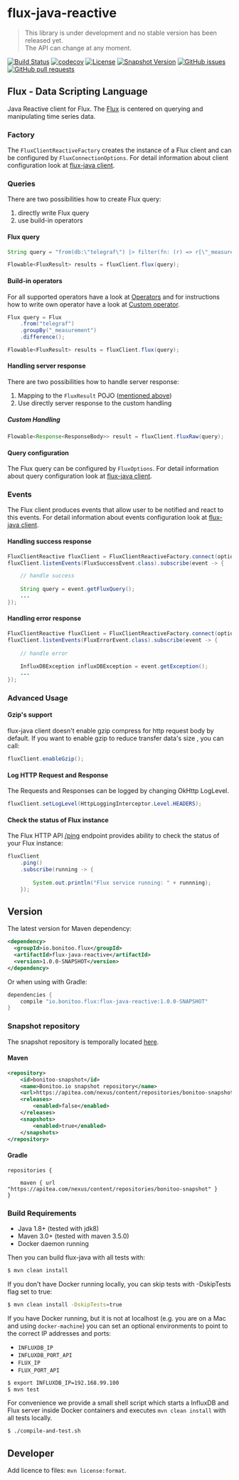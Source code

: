 # flux-java-reactive

> This library is under development and no stable version has been released yet.  
> The API can change at any moment.

[![Build Status](https://travis-ci.org/bonitoo-io/flux-java-reactive.svg?branch=master)](https://travis-ci.org/bonitoo-io/flux-java-reactive)
[![codecov](https://codecov.io/gh/bonitoo-io/flux-java-reactive/branch/master/graph/badge.svg)](https://codecov.io/gh/bonitoo-io/flux-java-reactive)
[![License](https://img.shields.io/github/license/bonitoo-io/flux-java-reactive.svg)](https://github.com/bonitoo-io/flux-java-reactive/blob/master/LICENSE)
[![Snapshot Version](https://img.shields.io/nexus/s/https/apitea.com/nexus/io.bonitoo.flux/flux-java-reactive.svg)](https://apitea.com/nexus/content/repositories/bonitoo-snapshot/)
[![GitHub issues](https://img.shields.io/github/issues-raw/bonitoo-io/flux-java-reactive.svg)](https://github.com/bonitoo-io/flux-java-reactive/issues)
[![GitHub pull requests](https://img.shields.io/github/issues-pr-raw/bonitoo-io/flux-java-reactive.svg)](https://github.com/bonitoo-io/flux-java-reactive/pulls)

## Flux - Data Scripting Language
Java Reactive client for Flux. The [Flux](https://github.com/influxdata/platform/tree/master/query#flux---influx-data-language) is centered on querying and manipulating time series data.

### Factory

The `FluxClientReactiveFactory` creates the instance of a Flux client and can be configured by `FluxConnectionOptions`. 
For detail information about client configuration look at [flux-java client](https://github.com/bonitoo-io/flux-java#flux-configuration).

### Queries
There are two possibilities how to create Flux query:

1. directly write Flux query
2. use build-in operators

#### Flux query

```java
String query = "from(db:\"telegraf\") |> filter(fn: (r) => r[\"_measurement\"] == \"cpu\" AND r[\"_field\"] == \"usage_user\") |> sum()";

Flowable<FluxResult> results = fluxClient.flux(query);
```

#### Build-in operators

For all supported operators have a look at [Operators](https://github.com/bonitoo-io/flux-java/blob/master/OPERATORS.md) and for instructions how to write own operator have a look at [Custom operator](https://github.com/bonitoo-io/flux-java/blob/master/OPERATORS.md#custom-operator).

```java
Flux query = Flux
    .from("telegraf")
    .groupBy("_measurement")
    .difference();

Flowable<FluxResult> results = fluxClient.flux(query);
```

#### Handling server response

There are two possibilities how to handle server response:
1. Mapping to the `FluxResult` POJO ([mentioned above](#flux-query))
2. Use directly server response to the custom handling

##### Custom Handling  
```java
Flowable<Response<ResponseBody>> result = fluxClient.fluxRaw(query);
```


#### Query configuration

The Flux query can be configured by `FluxOptions`. For detail information about query configuration look at [flux-java client](https://github.com/bonitoo-io/flux-java#query-configuration).

### Events
The Flux client produces events that allow user to be notified and react to this events. For detail information about events configuration look at [flux-java client](https://github.com/bonitoo-io/flux-java#events).

#### Handling success response
```java
FluxClientReactive fluxClient = FluxClientReactiveFactory.connect(options);
fluxClient.listenEvents(FluxSuccessEvent.class).subscribe(event -> {

    // handle success
    
    String query = event.getFluxQuery();
    ...
});
```

#### Handling error response
```java
FluxClientReactive fluxClient = FluxClientReactiveFactory.connect(options);
fluxClient.listenEvents(FluxErrorEvent.class).subscribe(event -> {
    
    // handle error
    
    InfluxDBException influxDBException = event.getException();
    ...
});
```
### Advanced Usage

#### Gzip's support 
flux-java client doesn't enable gzip compress for http request body by default. If you want to enable gzip to reduce transfer data's size , you can call:

```java
fluxClient.enableGzip();
```

#### Log HTTP Request and Response
The Requests and Responses can be logged by changing OkHttp LogLevel.
```java
fluxClient.setLogLevel(HttpLoggingInterceptor.Level.HEADERS);
```

#### Check the status of Flux instance
The Flux HTTP API [/ping](https://github.com/influxdata/platform/blob/master/http/swagger.yml) endpoint provides ability 
to check the status of your Flux instance:

```java
fluxClient
    .ping()
    .subscribe(running -> {
        
        System.out.println("Flux service running: " + runnning);
    });
```

## Version

The latest version for Maven dependency:
```xml
<dependency>
  <groupId>io.bonitoo.flux</groupId>
  <artifactId>flux-java-reactive</artifactId>
  <version>1.0.0-SNAPSHOT</version>
</dependency>
```
  
Or when using with Gradle:
```groovy
dependencies {
    compile "io.bonitoo.flux:flux-java-reactive:1.0.0-SNAPSHOT"
}
```

### Snapshot repository
The snapshot repository is temporally located [here](https://apitea.com/nexus/content/repositories/bonitoo-snapshot/).

#### Maven
```xml
<repository>
    <id>bonitoo-snapshot</id>
    <name>Bonitoo.io snapshot repository</name>
    <url>https://apitea.com/nexus/content/repositories/bonitoo-snapshot/</url>
    <releases>
        <enabled>false</enabled>
    </releases>
    <snapshots>
        <enabled>true</enabled>
    </snapshots>
</repository>
```
#### Gradle
```
repositories {

    maven { url "https://apitea.com/nexus/content/repositories/bonitoo-snapshot" }
}
```

### Build Requirements

* Java 1.8+ (tested with jdk8)
* Maven 3.0+ (tested with maven 3.5.0)
* Docker daemon running

Then you can build flux-java with all tests with:

```bash
$ mvn clean install
```

If you don't have Docker running locally, you can skip tests with -DskipTests flag set to true:

```bash
$ mvn clean install -DskipTests=true
```

If you have Docker running, but it is not at localhost (e.g. you are on a Mac and using `docker-machine`) you can set an optional environments to point to the correct IP addresses and ports:

- `INFLUXDB_IP`
- `INFLUXDB_PORT_API`
- `FLUX_IP`
- `FLUX_PORT_API`

```bash
$ export INFLUXDB_IP=192.168.99.100
$ mvn test
```

For convenience we provide a small shell script which starts a InfluxDB and Flux server inside Docker containers and executes `mvn clean install` with all tests locally.

```bash
$ ./compile-and-test.sh
```

## Developer

Add licence to files: `mvn license:format`.